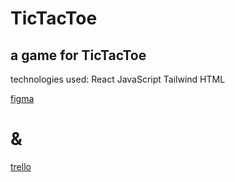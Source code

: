 # TicTacToe

## a game for TicTacToe

technologies used:
React
JavaScript
Tailwind
HTML

[figma](https://www.figma.com/file/NzEpSgbDWdmxMsTM4GJcG6/Untitled?node-id=0%3A1&t=BP912DWvrpG7uMeY-0)

# &

[trello](https://trello.com/b/zJ0xMlAw/ice-break-hub)
